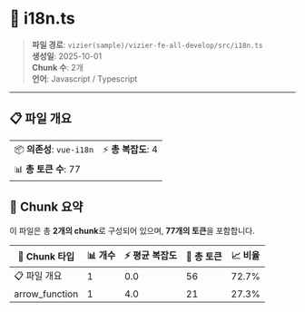 # 📄 i18n.ts

> **파일 경로**: `vizier(sample)/vizier-fe-all-develop/src/i18n.ts`  
> **생성일**: 2025-10-01  
> **Chunk 수**: 2개  
> **언어**: Javascript / Typescript
---


## 📋 파일 개요

| | |
|--|--|
| 📦 **의존성**: `vue-i18n` | ⚡ **총 복잡도**: 4 |
| 📊 **총 토큰 수**: 77 |  |






## 🧩 Chunk 요약

이 파일은 총 **2개의 chunk**로 구성되어 있으며, **77개의 토큰**을 포함합니다.

| 🧩 Chunk 타입 | 📊 개수 | ⚡ 평균 복잡도 | 📝 총 토큰 | 📈 비율 |
|---------------|--------|-------------|----------|--------|
| 📋 파일 개요 | 1 | 0.0 | 56 | 72.7% |
| arrow_function | 1 | 4.0 | 21 | 27.3% |

